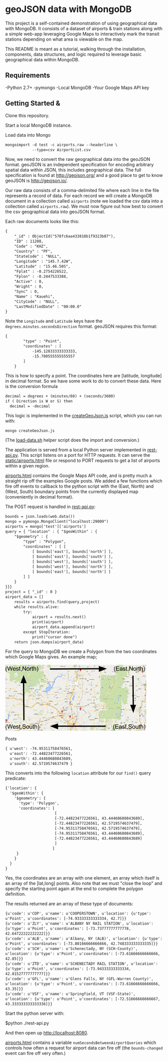 geoJSON data with MongoDB
=========================

This project is a self-contained demonstration of
using geographical data with MongoDB. It consists
of a dataset of airports & train stations along with a
simple web-app leveraging Google Maps to interactively
mark the transit stations depending on what area is viewable
on the map.

This README is meant as a tutorial, walking through the
installation, components, data structures, and logic required to
leverage basic geographical data within MongoDB.

## Requirements

-Python 2.7+
-pymongo
-Local MongoDB
-Your Google Maps API key

## Getting Started &

Clone this repository.

Start a local MongoDB instance.

Load data into Mongo

```
mongoimport -d test -c airports.raw --headerline \
            --type=csv AirportList.csv
```

Now, we need to convert the raw geographical data into
the geoJSON format. geoJSON is an independent specification
for encoding arbitrary spatial data within JSON, this includes geographical
 data. The full specification is found at http://geojson.org/ and a good
  place to get to know geoJSON is http://geojson.io/.

Our raw data consists of a comma-delimited file where each line in the file
 represents a record of data. For each record we will create a MongoDB
  document in a collection called ``airports`` (note we loaded the csv data
     into a collection called ``airports.raw``). We must now figure out
how best to convert the csv geographical data into geoJSON format.

Each raw documents looks like this:

```
{
	"_id" : ObjectId("578fc6aa433818b1f9323b87"),
	"ID" : 11208,
	"Code" : "KHZ",
	"Country" : "PF",
	"StateCode" : "NULL",
	"Longitude" : "145.7.42W",
	"Latitude" : "15.46.50S",
	"Fplat" : -0.2754226522,
	"Fplon" : -0.2447533388,
	"Active" : 0,
	"Wright" : 0,
	"Sync" : 0,
	"Name" : "Kauehi",
	"CityCode" : "NULL",
	"LastModifiedDate" : "00:00.0"
}
```

Note the ```Longitude``` and ```Latitude``` keys have the
``degrees.minutes.secondsDirection`` format. geoJSON requires this format:

```
{
		"type" : "Point",
		"coordinates" : [
			-145.12833333333333,
			-15.780555555555557
		]
	}
```

This is how to specify a point. The coordinates here are
[latitude, longitude] in decimal format. So we have some work to do
to convert these data. Here is the conversion formula

```
decimal = degrees + (minutes/60) + (seconds/3600)
if ( Direction is W or S) then
  decimal = -decimal
```
This logic is implemented in the
[createGeoJson.js](createGeoJson.js)
script, which you can run with:

```
mongo createGeoJson.js
```

(The [load-data.sh](load-data.sh) helper script
does the import and conversion.)

The application is served from a local Python server
implemented in [rest-api.py](rest-api.py). This script
listens on a port for HTTP requests. It can serve the
[static/airports.html](static/airports.html) file or
respond to PORT requests to get a list of airports
within a given region.

[airports.html](static/airports.html) contains the
Google Maps API code, and is pretty much a straight rip off the examples
 Google posts. We added a few functions which
fire off events to callback to the python script with the (East, North)
 and (West, South) boundary points from the currently displayed map
 (conveniently in decimal format).

The POST request is handled in [rest-api.py](rest-api.py):

```
bounds = json.loads(web.data())
mongo = pymongo.MongoClient("localhost:29009")
airports = mongo['test']['airports']
query = { "location" : { "$geoWithin" : {
    "$geometry" : {
        "type" : "Polygon",
        "coordinates" : [ [
            [ bounds['east'], bounds['north'] ],
            [ bounds['east'], bounds['south'] ],
            [ bounds['west'], bounds['south'] ],
            [ bounds['west'], bounds['north'] ],
            [ bounds['east'], bounds['north'] ]
        ] ]
    }
}}}
project = { "_id" : 0 }
airport_data = []
    results = airports.find(query,project)
    while results.alive:
        try:
            airport = results.next()
            print(airport)
            airport_data.append(airport)
        except StopIteration:
            print("cursor done")
    return json.dumps(airport_data)
```

For the query to MongoDB we create a Polygon from the two coordinates
 which Google Maps gives. An example map;

![sample Google map](sample-map.png "Sample Google map")

Posts
```
{ u'west': -74.95311758476561,
  u'east': -72.44823477226561,
  u'north': 43.44460680843689,
  u'south': 42.5719574637479 }
```

This converts into the following ```location``` attribute for our ```find()``` query predicate:
```
{'location': {
  '$geoWithin': {
    '$geometry': {
      'type': 'Polygon',
      'coordinates': [
                      [
                      [-72.44823477226561, 43.44460680843689],
                      [-72.44823477226561, 42.5719574637479],
                      [-74.95311758476561, 42.5719574637479],
                      [-74.95311758476561, 43.44460680843689],
                      [-72.44823477226561, 43.44460680843689]
                      ]
                     ]
     }
    }
  }
}
```

Yes, the coordinates are an array with one element, an array which itself
 is an array of the [lat,long] points. Also note that we must
 "close the loop" and specify the starting point again at the end to complete
 the polygon definition.

The results returned are an array of these type of documents:

```
{u'code': u'COP', u'name': u'COOPERSTOWN', u'location': {u'type': u'Point', u'coordinates': [-74.93333333333334, 42.7]}}
{u'code': u'ZLY', u'name': u'ALBANY NY RAIL STATION', u'location': {u'type': u'Point', u'coordinates': [-73.73777777777778, 42.64722222222222]}}
{u'code': u'ALB', u'name': u'Albany, NY (ALB)', u'location': {u'type': u'Point', u'coordinates': [-73.80166666666666, 42.748333333333335]}}
{u'code': u'SCH', u'name': u'Schenectady, NY (SCH-County)', u'location': {u'type': u'Point', u'coordinates': [-73.61666666666666, 42.85]}}
{u'code': u'ZTD', u'name': u'SCHENECTADY RAIL STATION', u'location': {u'type': u'Point', u'coordinates': [-73.94333333333334, 42.81527777777777]}}
{u'code': u'GFL', u'name': u'Glens Falls, NY (GFL-Warren County)', u'location': {u'type': u'Point', u'coordinates': [-73.61666666666666, 43.35]}}
{u'code': u'VSF', u'name': u'Springfield, VT (VSF-State)', u'location': {u'type': u'Point', u'coordinates': [-72.51666666666667, 43.333333333333336]}}
```

Start the python server with:

$python ./rest-api.py

And then open up [http://localhost:8080](http://localhost:8080).

[airports.html](static/airports.html) contains a variable
``numSecondsBetweenAirportQueries`` which controls how
often a request for airport data can fire off (the ```bounds-changed``` event
  can fire off very often.)
